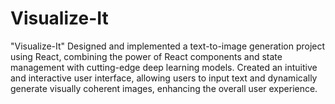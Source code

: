 # Visualize-It
"Visualize-It" Designed and implemented a text-to-image generation project using React, combining the power of React components and state management with cutting-edge deep learning models. Created an intuitive and interactive user interface, allowing users to input text and dynamically generate visually coherent images, enhancing the overall user experience.
